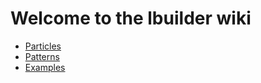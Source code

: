 # Welcome to the lbuilder wiki
- [Particles](particles.md)
- [Patterns](patterns.md)
- [Examples](examples.md)
